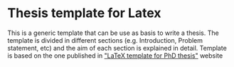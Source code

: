 Thesis template for Latex
========================

This is a generic template that can be use as basis to write a thesis. The template is divided in different sections (e.g. Introduction, Problem statement, etc) and the aim of each section is explained in detail.
Template is based on the one published in ["LaTeX template for PhD thesis"](http://openwetware.org/wiki/LaTeX_template_for_PhD_thesis) website
